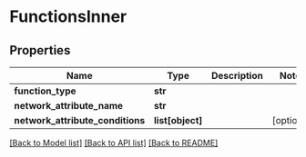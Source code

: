 # FunctionsInner

## Properties
Name | Type | Description | Notes
------------ | ------------- | ------------- | -------------
**function_type** | **str** |  | 
**network_attribute_name** | **str** |  | 
**network_attribute_conditions** | **list[object]** |  | [optional] 

[[Back to Model list]](../README.md#documentation-for-models) [[Back to API list]](../README.md#documentation-for-api-endpoints) [[Back to README]](../README.md)


